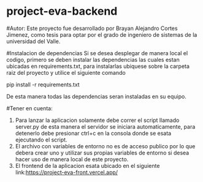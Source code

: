 # project-eva-backend
#Autor:
Este proyecto fue desarrollado por Brayan Alejandro Cortes Jimenez, como tesis para optar por el grado de ingeniero de sistemas de la universidad del Valle.

#Instalacion de dependencias
Si se desea desplegar de manera local el codigo, primero se deben instalar las dependencias las cuales estan ubicadas en requirements.txt, para instalarlas ubiquese sobre la carpeta raiz del proyecto y utilice el siguiente comando
  
  pip install -r requirements.txt
  
De esta manera todas las dependencias seran instaladas en su equipo.

#Tener en cuenta:
1. Para lanzar la aplicacion solamente debe correr el script llamado server.py de esta manera el servidor se iniciara automaticamente, para detenerlo debe presionar ctrl+c en la consola donde se esata ejecutando el script.
2. El archivo con variables de entorno no es de acceso publico por lo que debera crear uno y utilizar sus propias variables de entorno si desea hacer uso de manera local de este proyecto.
3. El frontend de la aplicacion esata ubicado en el siguiente link:https://project-eva-front.vercel.app/


